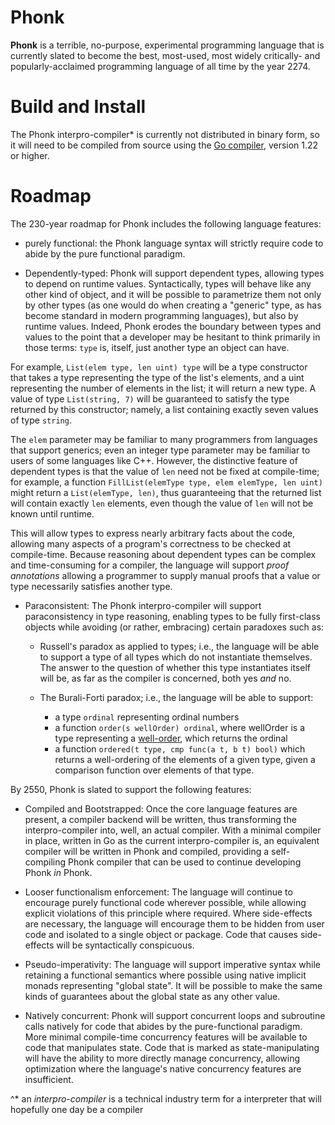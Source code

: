 # Phonk

**Phonk** is a terrible, no-purpose, experimental programming language that is currently slated to
become the best, most-used, most widely critically- and popularly-acclaimed programming language of
all time by the year 2274.

# Build and Install

The Phonk interpro-compiler\* is currently not distributed in binary form, so it will need to be
compiled from source using the [Go compiler](https://go.dev/dl/), version 1.22 or higher.

# Roadmap

The 230-year roadmap for Phonk includes the following language features:

- purely functional: the Phonk language syntax will strictly require code to abide by the pure
functional paradigm.

- Dependently-typed: Phonk will support dependent types, allowing types to depend on runtime values.
Syntactically, types will behave like any other kind of object, and it will be possible to
parametrize them not only by other types (as one would do when creating a "generic" type, as has
become standard in modern programming languages), but also by runtime values.  Indeed, Phonk erodes
the boundary between types and values to the point that a developer may be hesitant to think
primarily in those terms: `type` is, itself, just another type an object can have.

For example, `List(elem type, len uint) type` will be a type constructor that takes a type
representing the type of the list's elements, and a uint representing the number of elements in the
list; it will return a new type.  A value of type `List(string, 7)` will be guaranteed to satisfy
the type returned by this constructor; namely, a list containing exactly seven values of type
`string`.

The `elem` parameter may be familiar to many programmers from languages that support generics; even
an integer type parameter may be familiar to users of some languages like C++.  However, the
distinctive feature of dependent types is that the value of `len` need not be fixed at compile-time;
for example, a function `FillList(elemType type, elem elemType, len uint)` might return a
`List(elemType, len)`, thus guaranteeing that the returned list will contain exactly `len` elements,
even though the value of `len` will not be known until runtime.

This will allow types to express nearly arbitrary facts about the code, allowing many aspects of a
program's correctness to be checked at compile-time.  Because reasoning about dependent types can be
complex and time-consuming for a compiler, the language will support *proof annotations* allowing
a programmer to supply manual proofs that a value or type necessarily satisfies another type.

- Paraconsistent: The Phonk interpro-compiler will support paraconsistency in type reasoning,
enabling types to be fully first-class objects while avoiding (or rather, embracing) certain
paradoxes such as:

    - Russell's paradox as applied to types; i.e., the language will be able to support a type of
    all types which do not instantiate themselves.  The answer to the question of whether this type
    instantiates itself will be, as far as the compiler is concerned, both yes *and* no.

    - The Burali-Forti paradox; i.e., the language will be able to support:
        - a type `ordinal` representing ordinal numbers
        - a function `order(s wellOrder) ordinal`, where wellOrder is a type representing a
        [well-order](https://en.wikipedia.org/wiki/Well-order), which returns the ordinal
        - a function `ordered(t type, cmp func(a t, b t) bool)` which returns a well-ordering of the
        elements of a given type, given a comparison function over elements of that type.

By 2550, Phonk is slated to support the following features:

- Compiled and Bootstrapped: Once the core language features are present, a compiler backend
will be written, thus transforming the interpro-compiler into, well, an actual compiler.  With a
minimal compiler in place, written in Go as the current interpro-compiler is, an equivalent compiler
will be written in Phonk and compiled, providing a self-compiling Phonk compiler that can be used to
continue developing Phonk *in* Phonk.

- Looser functionalism enforcement: The language will continue to encourage purely functional code
wherever possible, while allowing explicit violations of this principle where required.  Where
side-effects are necessary, the language will encourage them to be hidden from user code and
isolated to a single object or package.  Code that causes side-effects will be syntactically
conspicuous.

- Pseudo-imperativity: The language will support imperative syntax while retaining a functional
semantics where possible using native implicit monads representing "global state".  It will be
possible to make the same kinds of guarantees about the global state as any other value.

- Natively concurrent: Phonk will support concurrent loops and subroutine calls natively for
code that abides by the pure-functional paradigm.  More minimal compile-time concurrency features
will be available to code that manipulates state.  Code that is marked as state-manipulating will
have the ability to more directly manage concurrency, allowing optimization where the language's
native concurrency features are insufficient.

^* an *interpro-compiler* is a technical industry term for a interpreter that will
hopefully one day be a compiler